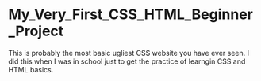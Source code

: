 # My_Very_First_CSS_HTML_Beginner_Project
This is probably the most basic ugliest CSS website you have ever seen. I did this when I was in school just to get the practice of learngin CSS and HTML basics. 
